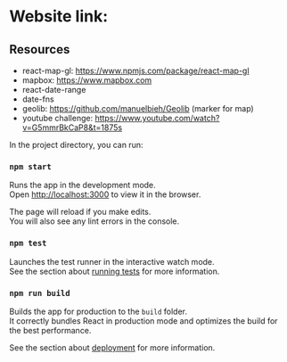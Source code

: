# Website link:

## Resources

- react-map-gl: https://www.npmjs.com/package/react-map-gl
- mapbox: https://www.mapbox.com
- react-date-range
- date-fns
- geolib: https://github.com/manuelbieh/Geolib  (marker for map)
- youtube challenge: https://www.youtube.com/watch?v=G5mmrBkCaP8&t=1875s

In the project directory, you can run:

### `npm start`

Runs the app in the development mode.\
Open [http://localhost:3000](http://localhost:3000) to view it in the browser.

The page will reload if you make edits.\
You will also see any lint errors in the console.

### `npm test`

Launches the test runner in the interactive watch mode.\
See the section about [running tests](https://facebook.github.io/create-react-app/docs/running-tests) for more information.

### `npm run build`

Builds the app for production to the `build` folder.\
It correctly bundles React in production mode and optimizes the build for the best performance.

See the section about [deployment](https://facebook.github.io/create-react-app/docs/deployment) for more information.
